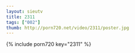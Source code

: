 ```yaml
--- 
layout: sieutv
title: 2311
tags: ["002"]
thumb: http://porn720.net/video/2311/poster.jpg
---
```

{% include porn720 key="2311" %} 
